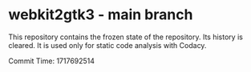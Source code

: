 # webkit2gtk3 - main branch

This repository contains the frozen state of the repository.
Its history is cleared. It is used only for static code
analysis with Codacy.

Commit Time: 1717692514
